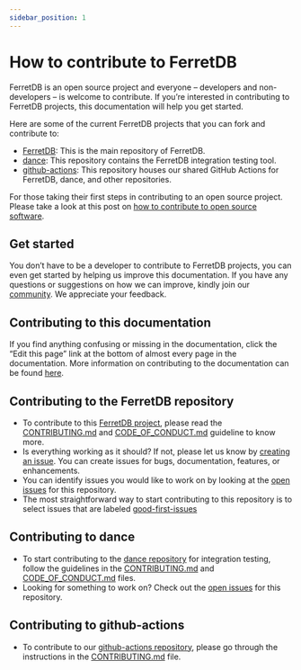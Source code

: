 ```yaml
---
sidebar_position: 1
---
```


# How to contribute to FerretDB

FerretDB is an open source project and everyone – developers and non-developers – is welcome to contribute.
If you’re interested in contributing to FerretDB projects, this documentation will help you get started.

Here are some of the current FerretDB projects that you can fork and contribute to:

- [FerretDB](https://github.com/FerretDB/FerretDB): This is the main repository of FerretDB.
- [dance](https://github.com/FerretDB/dance): This repository contains the FerretDB integration testing tool.
- [github-actions](https://github.com/FerretDB/github-actions): This repository houses our shared GitHub Actions for FerretDB, dance, and other repositories.

For those taking their first steps in contributing to an open source project.
Please take a look at this post on [how to contribute to open source software](https://www.ferretdb.io/how-to-contribute-to-open-source-2022/).

## Get started

You don’t have to be a developer to contribute to FerretDB projects, you can even get started by helping us improve this documentation.
If you have any questions or suggestions on how we can improve, kindly join our [community](/#community).
We appreciate your feedback.

## Contributing to this documentation

If you find anything confusing or missing in the documentation, click the “Edit this page” link at the bottom of almost every page in the documentation.
More information on contributing to the documentation can be found [here](https://github.com/FerretDB/FerretDB/blob/main/CONTRIBUTING.md#contributing-documentation).

## Contributing to the FerretDB repository

- To contribute to this [FerretDB project](https://github.com/FerretDB/FerretDB/), please read the [CONTRIBUTING.md](https://github.com/FerretDB/FerretDB/blob/main/CONTRIBUTING.md) and [CODE_OF_CONDUCT.md](https://github.com/FerretDB/FerretDB/blob/main/CODE_OF_CONDUCT.md) guideline to know more.
- Is everything working as it should?
  If not, please let us know by [creating an issue](https://github.com/FerretDB/FerretDB/issues/new/choose).
  You can create issues for bugs, documentation, features, or enhancements.
- You can identify issues you would like to work on by looking at the [open issues](https://github.com/FerretDB/FerretDB/issues) for this repository.
- The most straightforward way to start contributing to this repository is to select issues that are labeled [good-first-issues](https://github.com/FerretDB/FerretDB/contribute)

## Contributing to dance

- To start contributing to the [dance repository](https://github.com/FerretDB/github-actions) for integration testing, follow the guidelines in the [CONTRIBUTING.md](https://github.com/FerretDB/dance/blob/main/CONTRIBUTING.md) and [CODE_OF_CONDUCT.md](https://github.com/FerretDB/dance/blob/main/CODE_OF_CONDUCT.md) files.
- Looking for something to work on?
  Check out the [open issues](https://github.com/FerretDB/dance/issues) for this repository.

## Contributing to github-actions

- To contribute to our [github-actions repository](https://github.com/FerretDB/github-actions/), please go through the instructions in the [CONTRIBUTING.md](https://github.com/FerretDB/github-actions/blob/main/CONTRIBUTING.md) file.
